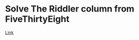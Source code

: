 # Solve The Riddler column from FiveThirtyEight
[Link](https://fivethirtyeight.com/tag/the-riddler/)
